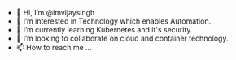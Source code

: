 - 👋 Hi, I’m @imvijaysingh
- 👀 I’m interested in Technology which enables Automation.
- 🌱 I’m currently learning Kubernetes and it's security.
- 💞️ I’m looking to collaborate on cloud and container technology.
- 📫 How to reach me ... 

<!---
imvijaysingh/imvijaysingh is a ✨ special ✨ repository because its `README.md` (this file) appears on your GitHub profile.
You can click the Preview link to take a look at your changes.
--->
